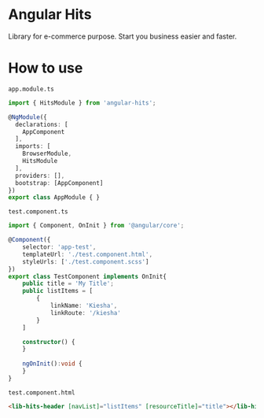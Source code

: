 # Angular Hits

Library for e-commerce purpose. Start you business easier and faster.

# How to use

`app.module.ts`

```ts
import { HitsModule } from 'angular-hits';

@NgModule({
  declarations: [
    AppComponent
  ],
  imports: [
    BrowserModule,
    HitsModule
  ],
  providers: [],
  bootstrap: [AppComponent]
})
export class AppModule { }
```

`test.component.ts`

```ts
import { Component, OnInit } from '@angular/core';

@Component({
    selector: 'app-test',
    templateUrl: './test.component.html',
    styleUrls: ['./test.component.scss']
})
export class TestComponent implements OnInit{
    public title = 'My Title';
    public listItems = [
        {
            linkName: 'Kiesha',
            linkRoute: '/kiesha'
        }
    ]

    constructor() {
    }
    
    ngOnInit():void {
    }
}
```

`test.component.html`

```html
<lib-hits-header [navList]="listItems" [resourceTitle]="title"></lib-hits-header>
```
